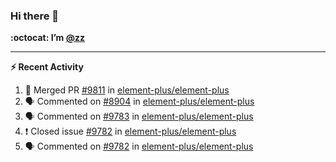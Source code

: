 ### Hi there 👋

**:octocat: I’m [@zz](https://github.com/holazz)**

---

**:zap: Recent Activity**

<!--START_SECTION:activity-->
1. 🎉 Merged PR [#9811](https://github.com/element-plus/element-plus/pull/9811) in [element-plus/element-plus](https://github.com/element-plus/element-plus)
2. 🗣 Commented on [#8904](https://github.com/element-plus/element-plus/issues/8904) in [element-plus/element-plus](https://github.com/element-plus/element-plus)
3. 🗣 Commented on [#9783](https://github.com/element-plus/element-plus/issues/9783) in [element-plus/element-plus](https://github.com/element-plus/element-plus)
4. ❗️ Closed issue [#9782](https://github.com/element-plus/element-plus/issues/9782) in [element-plus/element-plus](https://github.com/element-plus/element-plus)
5. 🗣 Commented on [#9782](https://github.com/element-plus/element-plus/issues/9782) in [element-plus/element-plus](https://github.com/element-plus/element-plus)
<!--END_SECTION:activity-->
